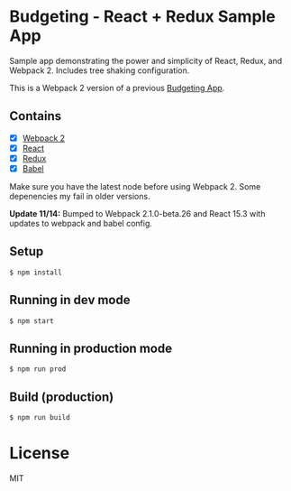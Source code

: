 # Budgeting - React + Redux Sample App

Sample app demonstrating the power and simplicity of React, Redux, and Webpack 2. Includes tree shaking configuration. 

This is a Webpack 2 version of a previous [Budgeting App](https://github.com/ModusCreateOrg/budgeting-sample-app).

## Contains

- [x] [Webpack 2](https://webpack.github.io)
- [x] [React](https://facebook.github.io/react/)
- [x] [Redux](https://github.com/rackt/redux)
- [x] [Babel](https://babeljs.io/)

Make sure you have the latest node before using Webpack 2. Some depenencies my fail in older versions. 

**Update 11/14:** Bumped to Webpack 2.1.0-beta.26 and React 15.3 with updates to webpack and babel config.

## Setup

```
$ npm install
```

## Running in dev mode

```
$ npm start
```

## Running in production mode

```
$ npm run prod
```

## Build (production)

```
$ npm run build
```

# License

MIT
